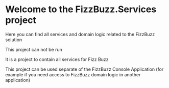 ﻿# Welcome to the FizzBuzz.Services project

Here you can find all services and domain logic related to the FizzBuzz solution

This project can not be run

It is a project to contain all services for Fizz Buzz

This project can be used separate of the FizzBuzz Console Application (for example if you need access to FizzBuzz domain logic in another application)